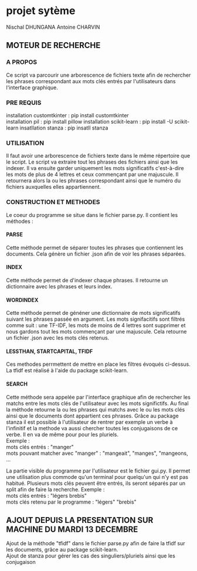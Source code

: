 # projet sytème  
Nischal DHUNGANA
Antoine CHARVIN

## MOTEUR DE RECHERCHE

### A PROPOS
Ce script va parcourir une arborescence de fichiers texte afin de rechercher les phrases correspondant aux mots clés entrés par l'utilisateurs dans
l'interface graphique.

### PRE REQUIS
installation customtkinter : pip install customtkinter  
installation pil : pip install pillow
installation scikit-learn : pip install -U scikit-learn
insatllation stanza : pip insatll stanza

### UTILISATION 
Il faut avoir une arborescence de fichiers texte dans le même répertoire que le script.
Le script va extraire tout les phrases des fichiers ainsi que les indexer. Il va ensuite garder uniquement les mots significatifs c'est-à-dire
les mots de plus de 4 lettres et ceux commençant par une majuscule.
Il retournera alors la ou les phrases correspondant ainsi que le numéro du fichiers auxquelles elles appartiennent.  

### CONSTRUCTION ET METHODES
Le coeur du programme se situe dans le fichier parse.py. Il contient les méthodes : 
#### PARSE
Cette méthode permet de séparer toutes les phrases que contiennent les documents. Cela génère un fichier .json afin de voir les phrases séparées.

#### INDEX
Cette méthode permet de d'indexer chaque phrases. Il retourne un dictionnaire avec les phrases et leurs index.

#### WORDINDEX
Cette méthode permet de généner une dictionnaire de mots significatifs suivant les phrases passée en argument. Les mots signifacitifs sont filtrés comme suit : une TF-IDF, les mots de moins de 4 lettres sont supprimer et nous gardons tout les mots commençant par une majuscule. Cela retourne un fichier .json avec les mots clés retenus.

#### LESSTHAN, STARTCAPITAL, TFIDF
Ces methodes perrmettent de mettre en place les filtres évoqués ci-dessus. La tfidf est réalisé à l'aide du package scikit-learn.

#### SEARCH
Cette méthode sera appelée par l'interface graphique afin de rechercher les matchs entre les mots clés de l'utilisateur avec les mots significtifs. Au final la méthode retourne la ou les phrases qui matchs avec le ou les mots clés ainsi que le documents dont appartient ces phrases. Grâce au package stanza il est possible à l'utilisateur de rentrer par exemple un verbe à l'infinitif et la methode va aussi chercher toutes les conjugaisons de ce verbe. Il en va de même pour pour les pluriels.  
Exemple :  
mots clés entrés : "manger"  
mots pouvant matcher avec "manger" : "mangeait", "manges", "mangeons, ... 

La partie visible du programme par l'utilisateur est le fichier gui.py. Il permet une utilisation plus commode qu'un terminal pour quelqu'un qui n'y est pas habitué. Plusieurs mots clés peuvent être entrés, ils seront séparés par un split afin de faire la recherche. Exemple :  
mots clés entrés : "légers brebis"  
mots clés retenu par le programme : "légers" "brebis"  


## AJOUT DEPUIS LA PRESENTATION SUR MACHINE DU MARDI 13 DECEMBRE
Ajout de la méthode "tfidf" dans le fichier parse.py afin de faire la tfidf sur les documents, grâce au package scikit-learn.  
Ajout de stanza pour gérer les cas des singuliers/pluriels ainsi que les conjugaison

